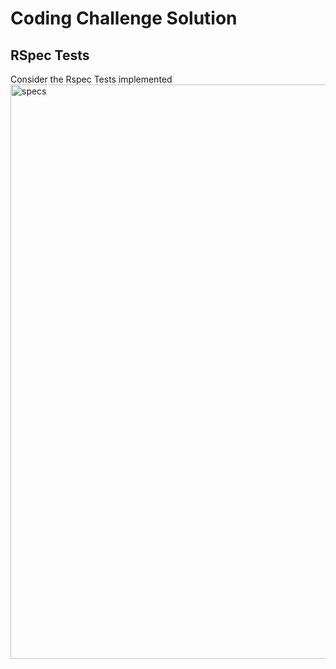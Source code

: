 # Coding Challenge Solution

## RSpec Tests

Consider the Rspec Tests implemented
<img width="919" alt="specs" src="https://github.com/nitanshu1808/KubChallenge/assets/15921580/f7e95557-9ca6-47b9-bffe-e5302b6a6da8">
